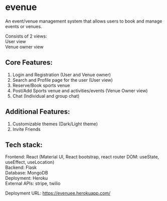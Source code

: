 # evenue

An event/venue management system that allows users to book and manage events or venues.

Consists of 2 views: \
User view \
Venue owner view

## Core Features: 
1. Login and Registration (User and Venue owner) 
2. Search and Profile page for the user (User view) 
3. Reserve/Book sports venue 
4. Post/Add Sports venue and activities/events (Venue Owner view) 
5. Chat (Individual and group chat)

## Additional Features: 
1. Customizable themes (Dark/Light theme) 
2. Invite Friends 

## Tech stack:

Frontend: React (Material UI, React bootstrap, react router DOM: useState, useEffect, useLocation) \
Backend: Flask \
Database: MongoDB \
Deployment: Heroku \
External APIs: stripe, twilio

Deployment URL: https://evenuee.herokuapp.com/
